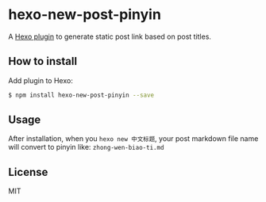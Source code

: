 # hexo-new-post-pinyin

A [Hexo plugin](https://hexo.io/plugins/) to generate static post link based on post titles.

## How to install

Add plugin to Hexo:

``` bash
$ npm install hexo-new-post-pinyin --save
```

## Usage

After installation, when you `hexo new 中文标题`, your post markdown file name will convert to pinyin like: `zhong-wen-biao-ti.md`

## License

MIT